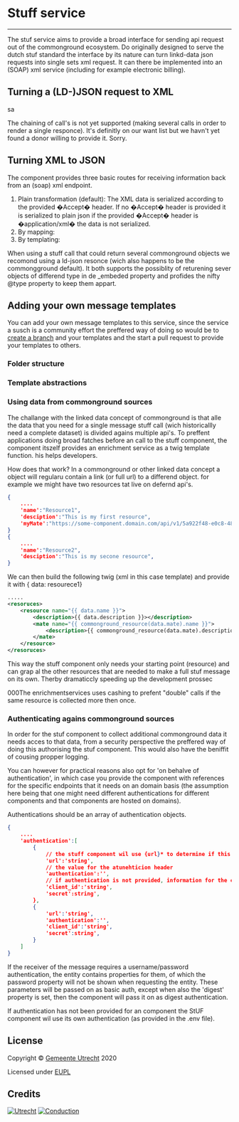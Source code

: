 # Stuff service
-------

The stuf service aims to provide a broad interface for sending api request out of the commonground ecosystem. Do originally designed to serve the dutch stuf standard the interface by its nature can turn linkd-data json requests into single sets xml request. It can there be implemented into an (SOAP) xml service (including for example electronic billing).

## Turning a (LD-)JSON request to XML
sa

The chaining of call's is not yet supported (making several calls in order to render a single responce). It's definitly on our want list but we havn't yet found a donor willing to provide it. Sorry. 

## Turning XML to JSON

The component provides three basic routes for receiving information back from an (soap) xml endpoint. 
1.	Plain transformation (default): The XML data is serialized according to the provided �Accept� header. If no �Accept�  header is provided it is serialized to plain json if the provided  �Accept� header is �application/xml� the data is not serialized.
2.	By mapping:
3.	By templating:

When using a stuff call that could return several commonground objects we recomond using a ld-json resonce (wich also happens to be the commongground default). It both supports the possiblity of returening sever objects of differend type in de _embeded property and profides the nifty @type property to keep them appart.  

## Adding your own message templates

You can add your own message templates to this service, since the service a susch is a community effort the preffered way of doing so would be to [create a branch]() and your templates and the start a pull request to provide your templates to others.

### Folder structure 

### Template abstractions

### Using data from commonground sources

The challange with the linked data concept of commonground is that alle the data that you need for a single message stuff call (wich historicallly need a complete dataset) is divided agains multiple api's. To preffent applications doing broad fatches before an call to the stuff component, the component itszelf provides an enrichment service as a twig template function. his helps developers.

How does that work?
In a commonground or other linked data concept a object will regularu contain a link (or full url) to a differend object. for example we might have two resources tat live on defernd api's.

```json
{
	....
	'name':"Resource1",
	'desciption':"This is my first resource",
	'myMate':"https://some-component.domain.com/api/v1/5a922f48-e0c8-48e8-937a-e390867cc847",
}
{
	....
	'name':"Resource2",
	'desciption':"This is my secone resource",
}
```
We can then build the following twig (xml in this case template) and provide it with { data: resourece1}

```xml
.....
<resoruces>
	<resource name="{{ data.name }}">
		<description>{{ data.description }}></description>
		<mate name="{{ commonground_resource(data.mate).name }}">
			<description>{{ commonground_resource(data.mate).description }}></description>
		</mate>
	</resource>
</resoruces>
```

This way the stuff component only needs your starting point (resource) and can grap al the other resources that are needed to make a full stuf message on its own. Therby dramaticcly speeding up the development prossec

000The enrichmentservices uses cashing to prefent "double" calls if the same resource is collected more then once.

### Authenticating agains commonground sources

In order for the stuf component to collect additional commonground data it needs acces to that data, from a security perspective the preffered way of doing this authorising the stuf component. This would also have the beniffit of cousing propper logging. 

You can however for practical reasons also opt for 'on behalve of authentication', in which case you provide the component with references for the specific endpoints that it needs on an domain basis (the assumption here being that one might need different authentications for different components and that components are hosted on domains). 

Authentications should be an array of authentication  objects.

```json
{
	....
	'authentication':[
		{
			// the stuff component wil use {url}* to determine if this authentication should be used for a component
			'url':'string',
			// the value for the atunehticion header
			'authentication':'',
			// if authentication is not provided, information for the creation of a json web token to be set as authentication header
			'client_id':'string',
			'secret':string',
		},
		{
			'url':'string',
			'authentication':'',
			'client_id':'string',
			'secret':string',
		}
	]
}
```

If the receiver of the message requires a username/password authentication, the entity contains properties for them, of which the password property will not be shown when requesting the entity. These parameters will be passed on as basic auth, except when also the 'digest' property is set, then the component will pass it on as digest authentication.

If authentication has not been provided for an component the StUF component wil use its own authentication (as provided in the .env file).

## License

Copyright &copy; [Gemeente Utrecht](https://www.utrecht.nl/)  2020 

Licensed under [EUPL](https://github.com/ConductionNL/trouwencomponent/blob/master/LICENSE.md)

## Credits

[![Utrecht](https://raw.githubusercontent.com/ConductionNL/trouwencomponent/master/resources/logo-utrecht.svg?sanitize=true "Utrecht")](https://www.utrecht.nl/)
[![Conduction](https://raw.githubusercontent.com/ConductionNL/trouwencomponent/master/resources/logo-conduction.svg?sanitize=true "Conduction")](https://www.conduction.nl/)
